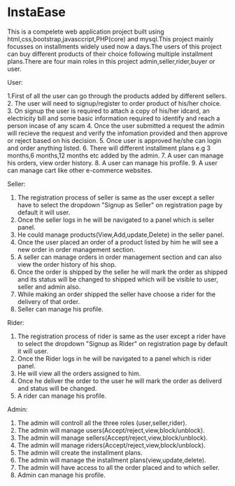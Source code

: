 # InstaEase
 
This is a compelete web application project built using html,css,bootstrap,javasccript,PHP(core) and mysql.This project mainly focusses on installments widely used now a days.The users of this project can buy different products of their choice following multiple installment plans.There are four main roles in this project admin,seller,rider,buyer or user.

User:

1.First of all the user can go through the products added by different sellers.
2. The user will need to signup/register to order product of his/her choice.
3. On signup the user is required to attach a copy of his/her idcard, an electricity bill and some basic information required to identify and reach a person incase of any scam
4. Once the user submitted a request the admin will recieve the request and verify the infomation provided and then approve or reject based on his decision.
5. Once user is approved he/she can login and order anything listed.
6. There will different installment plans e.g 3 months,6 months,12 months etc added by the admin.
7. A user can manage his orders, view order history.
8. A user can manage his profile.
9. A user can manage cart like other e-commerce websites.

Seller:
1. The registration process of seller is same as the user except a seller have to select the dropdown "Signup as Seller" on registration page by default it will user.
2. Once the seller logs in he will be navigated to a panel which is seller panel.
3. He could manage products(View,Add,update,Delete) in the seller panel.
4. Once the user placed an order of a product listed by him he will see a new order in order management section.
5. A seller can manage orders in order management section and can also view the order history of his shop.
6. Once the order is shipped by the seller he will mark the order as shipped and its status will be changed to shipped which will be visible to user, seller and admin also. 
7. While making an order shipped the seller have choose a rider for the delivery of that order.
8. Seller can manage his profile.

Rider:

1. The registration process of rider is same as the user except a rider have to  select the dropdown "Signup as Rider" on registration page by default it will user.
2. Once the Rider logs in he will be navigated to a panel which is rider panel.
3. He will view all the orders assigned to him.
4. Once he deliver the order to the user he will mark the order as deliverd and status will be changed.
5. A rider can manage his profile.

Admin:
1. The admin will controll all the three roles (user,seller,rider).
2. The admin will manage users(Accept/reject,view,block/unblock).
3. The admin will manage sellers(Accept/reject,view,block/unblock).
4. The admin will manage riders(Accept/reject,view,block/unblock).
5. The admin will create the installment plans.
6. The admin will manage the installment plans(view,update,delete).
7. The admin will have access to all the order placed and to which seller.
8. Admin can manage his profile.
